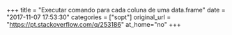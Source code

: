 +++
title = "Executar comando para cada coluna de uma data.frame"
date = "2017-11-07 17:53:30"
categories = ["sopt"]
original_url = "https://pt.stackoverflow.com/q/253186"
at_home="no"
+++

